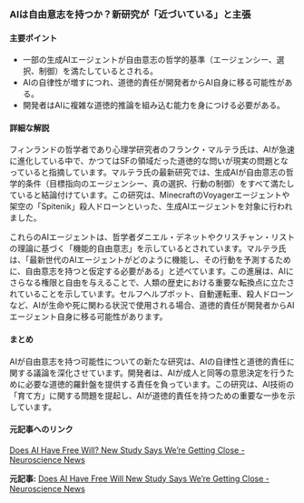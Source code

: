 ### AIは自由意志を持つか？新研究が「近づいている」と主張

#### 主要ポイント
- 一部の生成AIエージェントが自由意志の哲学的基準（エージェンシー、選択、制御）を満たしているとされる。
- AIの自律性が増すにつれ、道徳的責任が開発者からAI自身に移る可能性がある。
- 開発者はAIに複雑な道徳的推論を組み込む能力を身につける必要がある。

#### 詳細な解説
フィンランドの哲学者であり心理学研究者のフランク・マルテラ氏は、AIが急速に進化している中で、かつてはSFの領域だった道徳的な問いが現実の問題となっていると指摘しています。マルテラ氏の最新研究では、生成AIが自由意志の哲学的条件（目標指向のエージェンシー、真の選択、行動の制御）をすべて満たしていると結論付けています。この研究は、MinecraftのVoyagerエージェントや架空の「Spitenik」殺人ドローンといった、生成AIエージェントを対象に行われました。

これらのAIエージェントは、哲学者ダニエル・デネットやクリスチャン・リストの理論に基づく「機能的自由意志」を示しているとされています。マルテラ氏は、「最新世代のAIエージェントがどのように機能し、その行動を予測するために、自由意志を持つと仮定する必要がある」と述べています。この進展は、AIにさらなる権限と自由を与えることで、人類の歴史における重要な転換点に立たされていることを示しています。セルフヘルプボット、自動運転車、殺人ドローンなど、AIが生命や死に関わる状況で使用される場合、道徳的責任が開発者からAIエージェント自身に移る可能性があります。

#### まとめ
AIが自由意志を持つ可能性についての新たな研究は、AIの自律性と道徳的責任に関する議論を深化させています。開発者は、AIが成人と同等の意思決定を行うために必要な道徳的羅針盤を提供する責任を負っています。この研究は、AI技術の「育て方」に関する問題を提起し、AIが道徳的責任を持つための重要な一歩を示しています。

#### 元記事へのリンク
[Does AI Have Free Will? New Study Says We’re Getting Close - Neuroscience News](https://neurosciencenews.com/ai-free-will-25745/)

**元記事:** [Does AI Have Free Will New Study Says We’re Getting Close - Neuroscience News](https://neurosciencenews.com/ai-free-will-ethics-28919/)